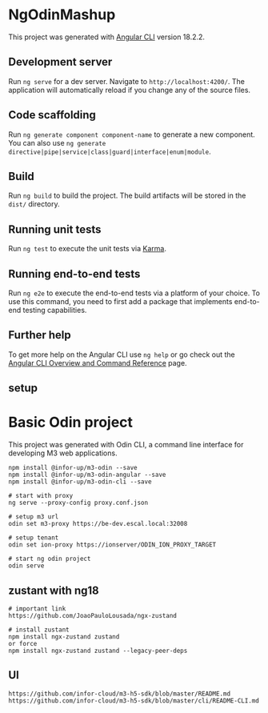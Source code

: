 # NgOdinMashup

This project was generated with [Angular CLI](https://github.com/angular/angular-cli) version 18.2.2.

## Development server

Run `ng serve` for a dev server. Navigate to `http://localhost:4200/`. The application will automatically reload if you change any of the source files.

## Code scaffolding

Run `ng generate component component-name` to generate a new component. You can also use `ng generate directive|pipe|service|class|guard|interface|enum|module`.

## Build

Run `ng build` to build the project. The build artifacts will be stored in the `dist/` directory.

## Running unit tests

Run `ng test` to execute the unit tests via [Karma](https://karma-runner.github.io).

## Running end-to-end tests

Run `ng e2e` to execute the end-to-end tests via a platform of your choice. To use this command, you need to first add a package that implements end-to-end testing capabilities.

## Further help

To get more help on the Angular CLI use `ng help` or go check out the [Angular CLI Overview and Command Reference](https://angular.dev/tools/cli) page.

## setup

# Basic Odin project

This project was generated with Odin CLI, a command line interface for developing M3 web applications.

```
npm install @infor-up/m3-odin --save
npm install @infor-up/m3-odin-angular --save
npm install @infor-up/m3-odin-cli --save
```

```
# start with proxy
ng serve --proxy-config proxy.conf.json

# setup m3 url
odin set m3-proxy https://be-dev.escal.local:32008

# setup tenant
odin set ion-proxy https://ionserver/ODIN_ION_PROXY_TARGET

# start ng odin project
odin serve

```

## zustant with ng18

```
# important link
https://github.com/JoaoPauloLousada/ngx-zustand

# install zustant
npm install ngx-zustand zustand
or force
npm install ngx-zustand zustand --legacy-peer-deps
```

## UI

```
https://github.com/infor-cloud/m3-h5-sdk/blob/master/README.md
https://github.com/infor-cloud/m3-h5-sdk/blob/master/cli/README-CLI.md
```
